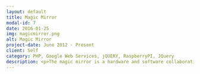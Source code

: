 ```yaml
---
layout: default
title: Magic Mirror
modal-id: 7
date: 2016-01-25
img: magicmirror.png
alt: Magic Mirror
project-date: June 2012 - Present
client: Self
category: PHP, Google Web Services, jQUERY, RaspberryPI, JQuery
description: <p>The magic mirror is a hardware and software collaboration, which aims to augment a traditional mirror with a smart display that is capable of displaying time, weather, quotes, reminders and upcoming appointments.</p><p>A piece of two-way glass sits on top of a LCD TV connected to a RaspberryPI running Apache and PHP.</p>The PHP Site connects to Google and Weather services and runs a custom UI written in HTML, CSS & JQuery</p>
---
```

